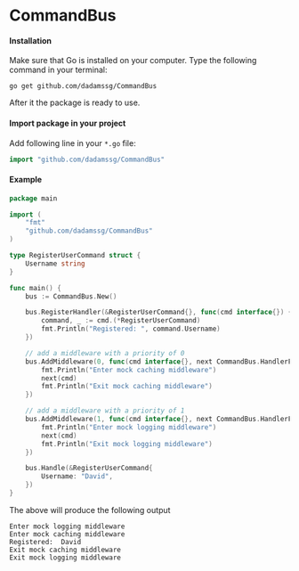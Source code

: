 CommandBus
==========

#### Installation
Make sure that Go is installed on your computer.
Type the following command in your terminal:

    go get github.com/dadamssg/CommandBus

After it the package is ready to use.

#### Import package in your project
Add following line in your `*.go` file:
```go
import "github.com/dadamssg/CommandBus"
```

#### Example
```go
package main

import (
    "fmt"
    "github.com/dadamssg/CommandBus"
)

type RegisterUserCommand struct {
    Username string
}

func main() {
    bus := CommandBus.New()

    bus.RegisterHandler(&RegisterUserCommand{}, func(cmd interface{}) {
        command, _ := cmd.(*RegisterUserCommand)
        fmt.Println("Registered: ", command.Username)
    })

    // add a middleware with a priority of 0
    bus.AddMiddleware(0, func(cmd interface{}, next CommandBus.HandlerFunc) {
        fmt.Println("Enter mock caching middleware")
        next(cmd)
        fmt.Println("Exit mock caching middleware")
    })

    // add a middleware with a priority of 1
    bus.AddMiddleware(1, func(cmd interface{}, next CommandBus.HandlerFunc) {
        fmt.Println("Enter mock logging middleware")
        next(cmd)
        fmt.Println("Exit mock logging middleware")
    })

    bus.Handle(&RegisterUserCommand{
        Username: "David",
    })
}
```

The above will produce the following output

```
Enter mock logging middleware
Enter mock caching middleware
Registered:  David
Exit mock caching middleware
Exit mock logging middleware
```